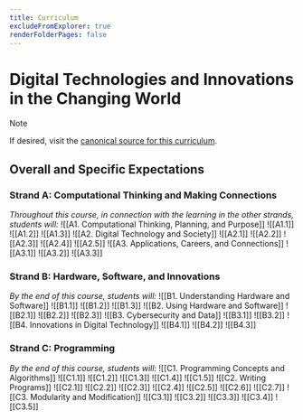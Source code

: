 ```yaml
---
title: Curriculum
excludeFromExplorer: true
renderFolderPages: false
---
```

# Digital Technologies and Innovations in the Changing World
> [!NOTE]
> If desired, visit the [canonical source for this curriculum](https://www.dcp.edu.gov.on.ca/en/curriculum/computer-studies/courses/icd2o/downloads).
## Overall and Specific Expectations
### Strand A: Computational Thinking and Making Connections
*Throughout this course, in connection with the learning in the other strands, students will:*
![[A1. Computational Thinking, Planning, and Purpose]]
![[A1.1]]
![[A1.2]]
![[A1.3]]
![[A2. Digital Technology and Society]]
![[A2.1]]
![[A2.2]]
![[A2.3]]
![[A2.4]]
![[A2.5]]
![[A3. Applications, Careers, and Connections]]
![[A3.1]]
![[A3.2]]
![[A3.3]]
### Strand B: Hardware, Software, and Innovations
*By the end of this course, students will:*
![[B1. Understanding Hardware and Software]]
![[B1.1]]
![[B1.2]]
![[B1.3]]
![[B2. Using Hardware and Software]]
![[B2.1]]
![[B2.2]]
![[B2.3]]
![[B3. Cybersecurity and Data]]
![[B3.1]]
![[B3.2]]
![[B4. Innovations in Digital Technology]]
![[B4.1]]
![[B4.2]]
![[B4.3]]
### Strand C: Programming
*By the end of this course, students will:*
![[C1. Programming Concepts and Algorithms]]
![[C1.1]]
![[C1.2]]
![[C1.3]]
![[C1.4]]
![[C1.5]]
![[C2. Writing Programs]]
![[C2.1]]
![[C2.2]]
![[C2.3]]
![[C2.4]]
![[C2.5]]
![[C2.6]]
![[C2.7]]
![[C3. Modularity and Modification]]
![[C3.1]]
![[C3.2]]
![[C3.3]]
![[C3.4]]
![[C3.5]]